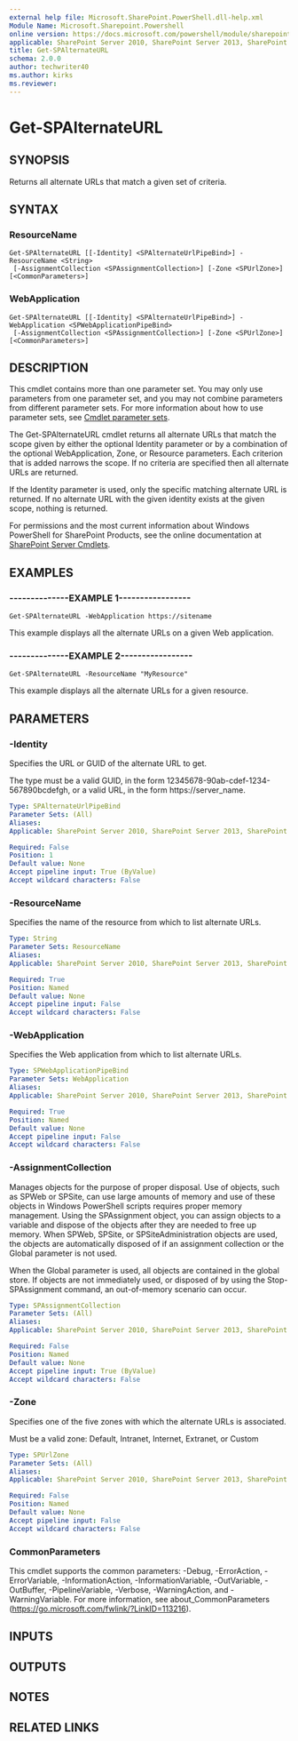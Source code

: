 ```yaml
---
external help file: Microsoft.SharePoint.PowerShell.dll-help.xml
Module Name: Microsoft.Sharepoint.Powershell
online version: https://docs.microsoft.com/powershell/module/sharepoint-server/get-spalternateurl
applicable: SharePoint Server 2010, SharePoint Server 2013, SharePoint Server 2016, SharePoint Server 2019
title: Get-SPAlternateURL
schema: 2.0.0
author: techwriter40
ms.author: kirks
ms.reviewer:
---
```


# Get-SPAlternateURL

## SYNOPSIS

Returns all alternate URLs that match a given set of criteria.



## SYNTAX

### ResourceName
```
Get-SPAlternateURL [[-Identity] <SPAlternateUrlPipeBind>] -ResourceName <String>
 [-AssignmentCollection <SPAssignmentCollection>] [-Zone <SPUrlZone>] [<CommonParameters>]
```

### WebApplication
```
Get-SPAlternateURL [[-Identity] <SPAlternateUrlPipeBind>] -WebApplication <SPWebApplicationPipeBind>
 [-AssignmentCollection <SPAssignmentCollection>] [-Zone <SPUrlZone>] [<CommonParameters>]
```

## DESCRIPTION
This cmdlet contains more than one parameter set.
You may only use parameters from one parameter set, and you may not combine parameters from different parameter sets.
For more information about how to use parameter sets, see [Cmdlet parameter sets](https://docs.microsoft.com/powershell/scripting/developer/cmdlet/cmdlet-parameter-sets).

The Get-SPAlternateURL cmdlet returns all alternate URLs that match the scope given by either the optional Identity parameter or by a combination of the optional WebApplication, Zone, or Resource parameters.
Each criterion that is added narrows the scope.
If no criteria are specified then all alternate URLs are returned.

If the Identity parameter is used, only the specific matching alternate URL is returned.
If no alternate URL with the given identity exists at the given scope, nothing is returned.

For permissions and the most current information about Windows PowerShell for SharePoint Products, see the online documentation at [SharePoint Server Cmdlets](https://docs.microsoft.com/powershell/sharepoint/sharepoint-server/sharepoint-server-cmdlets).

## EXAMPLES

### --------------EXAMPLE 1----------------- 
```
Get-SPAlternateURL -WebApplication https://sitename
```

This example displays all the alternate URLs on a given Web application.

### --------------EXAMPLE 2----------------- 
```
Get-SPAlternateURL -ResourceName "MyResource"
```

This example displays all the alternate URLs for a given resource.

## PARAMETERS

### -Identity
Specifies the URL or GUID of the alternate URL to get.

The type must be a valid GUID, in the form 12345678-90ab-cdef-1234-567890bcdefgh, or a valid URL, in the form https://server_name.

```yaml
Type: SPAlternateUrlPipeBind
Parameter Sets: (All)
Aliases: 
Applicable: SharePoint Server 2010, SharePoint Server 2013, SharePoint Server 2016, SharePoint Server 2019

Required: False
Position: 1
Default value: None
Accept pipeline input: True (ByValue)
Accept wildcard characters: False
```

### -ResourceName
Specifies the name of the resource from which to list alternate URLs.

```yaml
Type: String
Parameter Sets: ResourceName
Aliases: 
Applicable: SharePoint Server 2010, SharePoint Server 2013, SharePoint Server 2016, SharePoint Server 2019

Required: True
Position: Named
Default value: None
Accept pipeline input: False
Accept wildcard characters: False
```

### -WebApplication
Specifies the Web application from which to list alternate URLs.

```yaml
Type: SPWebApplicationPipeBind
Parameter Sets: WebApplication
Aliases: 
Applicable: SharePoint Server 2010, SharePoint Server 2013, SharePoint Server 2016, SharePoint Server 2019

Required: True
Position: Named
Default value: None
Accept pipeline input: False
Accept wildcard characters: False
```

### -AssignmentCollection
Manages objects for the purpose of proper disposal.
Use of objects, such as SPWeb or SPSite, can use large amounts of memory and use of these objects in Windows PowerShell scripts requires proper memory management.
Using the SPAssignment object, you can assign objects to a variable and dispose of the objects after they are needed to free up memory.
When SPWeb, SPSite, or SPSiteAdministration objects are used, the objects are automatically disposed of if an assignment collection or the Global parameter is not used.

When the Global parameter is used, all objects are contained in the global store.
If objects are not immediately used, or disposed of by using the Stop-SPAssignment command, an out-of-memory scenario can occur.

```yaml
Type: SPAssignmentCollection
Parameter Sets: (All)
Aliases: 
Applicable: SharePoint Server 2010, SharePoint Server 2013, SharePoint Server 2016, SharePoint Server 2019

Required: False
Position: Named
Default value: None
Accept pipeline input: True (ByValue)
Accept wildcard characters: False
```

### -Zone
Specifies one of the five zones with which the alternate URLs is associated.

Must be a valid zone: Default, Intranet, Internet, Extranet, or Custom

```yaml
Type: SPUrlZone
Parameter Sets: (All)
Aliases: 
Applicable: SharePoint Server 2010, SharePoint Server 2013, SharePoint Server 2016, SharePoint Server 2019

Required: False
Position: Named
Default value: None
Accept pipeline input: False
Accept wildcard characters: False
```

### CommonParameters
This cmdlet supports the common parameters: -Debug, -ErrorAction, -ErrorVariable, -InformationAction, -InformationVariable, -OutVariable, -OutBuffer, -PipelineVariable, -Verbose, -WarningAction, and -WarningVariable. For more information, see about_CommonParameters (https://go.microsoft.com/fwlink/?LinkID=113216).

## INPUTS

## OUTPUTS

## NOTES

## RELATED LINKS

